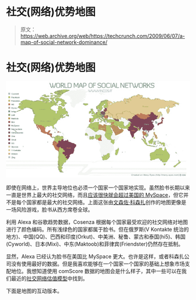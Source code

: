 # 社交(网络)优势地图 

> 原文：<https://web.archive.org/web/https://techcrunch.com/2009/06/07/a-map-of-social-network-dominance/>

# 社交(网络)优势地图

![](img/a3216e743b5531ad748a4a53f407523f.png)

即使在网络上，世界主导地位也必须一个国家一个国家地实现。虽然脸书长期以来一直是世界上最大的社交网络，而且[应该很快就会超过美国的 MySpace](https://web.archive.org/web/20230216173628/https://techcrunch.com/2009/04/16/closing-the-gap-facebook-only-9-million-visitors-away-from-passing-myspace-in-us/)，但它并不是每个国家都是最大的社交网络。上面这张由[文森佐·科森扎](https://web.archive.org/web/20230216173628/http://www.vincos.it/world-map-of-social-networks/)创作的地图更像是一场风险游戏，脸书从西方席卷全球。

利用 Alexa 和谷歌趋势数据，Cosenza 根据每个国家最受欢迎的社交网络对地图进行了颜色编码。所有浅绿色的国家都属于脸书。但在俄罗斯(V Kontakte 统治的地方)、中国(QQ)、巴西和印度(Orkut)、中美洲、秘鲁、蒙古和泰国(hi5)、韩国(Cyworld)、日本(Mixi)、中东(Maktoob)和菲律宾(Friendster)仍然存在抵制。

显然，Alexa 已经认为脸书在美国比 MySpace 更大。也许是这样，或者科森扎公司没有使用最好的数据。但是我喜欢能够在一个国家一个国家的基础上想象市场支配地位。我想知道使用 comScore 数据的地图会是什么样子，其中一些可以在我们最近的[社交网络估值模型](https://web.archive.org/web/20230216173628/https://techcrunch.com/the-true-value-of-social-networks-2009/)中找到。

下面是地图的互动版本。